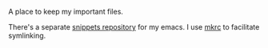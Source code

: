A place to keep my important files.

There's a separate [snippets repository](https://github.com/tylerdiaz/snippets) for my emacs. I use [mkrc](https://thoughtbot.github.io/rcm/mkrc.1.html) to facilitate symlinking.
